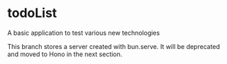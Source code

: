 # todoList

A basic application to test various new technologies

This branch stores a server created with bun.serve. It will be deprecated and moved to Hono in the next section.
